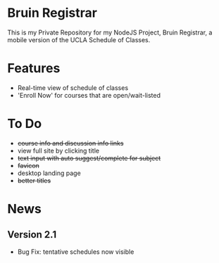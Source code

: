 # Bruin Registrar
This is my Private Repository for my NodeJS Project, Bruin Registrar, a mobile version of the UCLA Schedule of Classes.

# Features
- Real-time view of schedule of classes
- 'Enroll Now' for courses that are open/wait-listed

# To Do
- ~~course info and discussion info links~~
- view full site by clicking title
- ~~text input with auto suggest/complete for subject~~
- ~~favicon~~
- desktop landing page
- ~~better titles~~

# News
## Version 2.1
- Bug Fix: tentative schedules now visible